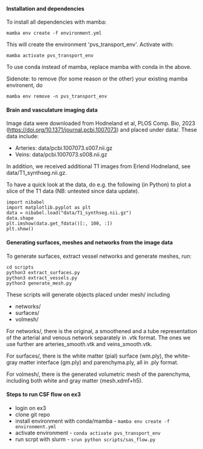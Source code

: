 
#### Installation and dependencies

To install all dependencies with mamba:

`mamba env create -f environment.yml`

This will create the environment 'pvs_transport_env'. Activate with:

`mamba activate pvs_transport_env`

To use conda instead of mamba, replace mamba with conda in the above.

Sidenote: to remove (for some reason or the other) your existing mamba environent, do

`mamba env remove -n pvs_transport_env`


#### Brain and vasculature imaging data 

Image data were downloaded from Hodneland et al, PLOS Comp. Bio, 2023 (https://doi.org/10.1371/journal.pcbi.1007073) and placed under data/. These data include: 

* Arteries: data/pcbi.1007073.s007.nii.gz
* Veins: data/pcbi.1007073.s008.nii.gz

In addition, we received additional T1 images from Erlend Hodneland, see data/T1_synthseg.nii.gz.

To have a quick look at the data, do e.g. the following (in Python) to plot a slice of the T1 data (NB: untested since data update).
```
import nibabel
import matplotlib.pyplot as plt
data = nibabel.load("data/T1_synthseg.nii.gz")
data.shape
plt.imshow(data.get_fdata()[:, 100, :])
plt.show()
```

#### Generating surfaces, meshes and networks from the image data

To generate surfaces, extract vessel networks and generate meshes, run:

```
cd scripts
python3 extract_surfaces.py
python3 extract_vessels.py
python3 generate_mesh.py
```

These scripts will generate objects placed under mesh/ including

* networks/
* surfaces/
* volmesh/

For networks/, there is the original, a smoothened and a tube representation of the arterial and venous network separately in .vtk format. The ones we use further are arteries_smooth.vtk and veins_smooth.vtk. 

For surfaces/, there is the white matter (pial) surface (wm.ply), the white-gray matter interface (gm.ply) and parenchyma.ply, all in .ply format. 

For volmesh/, there is the generated volumetric mesh of the parenchyma, including both white and gray matter (mesh.xdmf+h5).


#### Steps to run CSF flow on ex3
* login on ex3
* clone git repo
* install environment with conda/mamba - `mamba env create -f environment.yml`
* activate environment - `conda activate pvs_transport_env`
* run scrpt with slurm - `srun python scripts/sas_flow.py`

